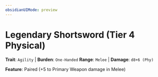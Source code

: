 ```yaml
---
obsidianUIMode: preview
---
```

# Legendary Shortsword (Tier 4 Physical)

**Trait**: `Agility` | **Burden**: `One-Handed`
**Range**: `Melee` | **Damage**: `d8+6 (Phy)`

**Feature**: Paired (+5 to Primary Weapon damage in Melee)
